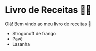# Livro de Receitas :man_cook:

Olá! Bem vindo ao meu livro de receitas :wave:

* Strogonoff de frango
* Pavê
* Lasanha
